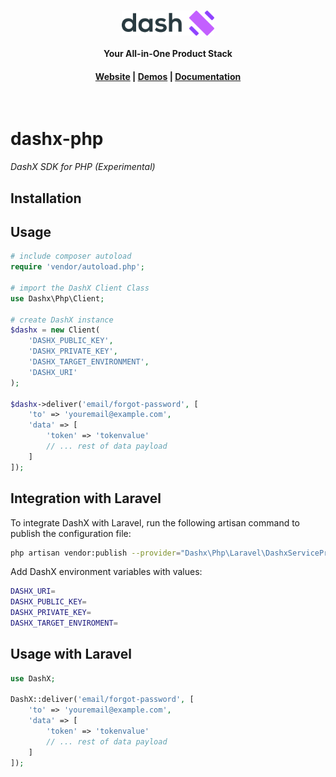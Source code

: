 <p align="center">
    <br />
    <a href="https://dashx.com"><img src="https://raw.githubusercontent.com/dashxhq/brand-book/master/assets/logo-black-text-color-icon@2x.png" alt="DashX" height="40" /></a>
    <br />
    <br />
    <strong>Your All-in-One Product Stack</strong>
</p>

<div align="center">
  <h4>
    <a href="https://dashx.com">Website</a>
    <span> | </span>
    <a href="https://dashxdemo.com">Demos</a>
    <span> | </span>
    <a href="https://docs.dashx.com/developer">Documentation</a>
  </h4>
</div>

<br />

# dashx-php

_DashX SDK for PHP (Experimental)_

## Installation

## Usage
```php
# include composer autoload
require 'vendor/autoload.php';

# import the DashX Client Class
use Dashx\Php\Client;

# create DashX instance
$dashx = new Client(
    'DASHX_PUBLIC_KEY',
    'DASHX_PRIVATE_KEY',
    'DASHX_TARGET_ENVIRONMENT',
    'DASHX_URI'
);

$dashx->deliver('email/forgot-password', [
    'to' => 'youremail@example.com',
    'data' => [
        'token' => 'tokenvalue'
        // ... rest of data payload
    ]
]);
```

## Integration with Laravel

To integrate DashX with Laravel, run the following artisan command to publish the configuration file:

```bash
php artisan vendor:publish --provider="Dashx\Php\Laravel\DashxServiceProvider"
```

Add DashX environment variables with values:

```bash
DASHX_URI=
DASHX_PUBLIC_KEY=
DASHX_PRIVATE_KEY=
DASHX_TARGET_ENVIROMENT=
```

## Usage with Laravel

```php
use DashX;

DashX::deliver('email/forgot-password', [
    'to' => 'youremail@example.com',
    'data' => [
        'token' => 'tokenvalue'
        // ... rest of data payload
    ]
]);
```
